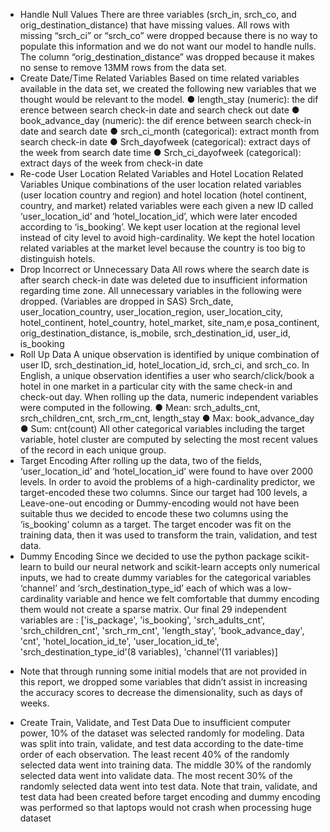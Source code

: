 - Handle Null Values
There are three variables (srch_in, srch_co, and orig_destination_distance) that have missing values. All rows with
missing “srch_ci” or “srch_co” were dropped because there is no way to populate this information and we do not
want our model to handle nulls. The column “orig_destination_distance” was dropped because it makes no sense to
remove 13MM rows from the data set.
- Create Date/Time Related Variables
Based on time related variables available in the data set, we created the following new variables that we thought
would be relevant to the model.
● length_stay (numeric): the dif erence between search check-in date and search check out date
● book_advance_day (numeric): the dif erence between search check-in date and search date
● srch_ci_month (categorical): extract month from search check-in date
● Srch_dayofweek (categorical): extract days of the week from search date time
● Srch_ci_dayofweek (categorical): extract days of the week from check-in date
- Re-code User Location Related Variables and Hotel Location Related Variables
Unique combinations of the user location related variables (user location country and region) and hotel location
(hotel continent, country, and market) related variables were each given a new ID called ‘user_location_id’ and
‘hotel_location_id’, which were later encoded according to ‘is_booking’. We kept user location at the regional level
instead of city level to avoid high-cardinality. We kept the hotel location related variables at the market level
because the country is too big to distinguish hotels.
- Drop Incorrect or Unnecessary Data
All rows where the search date is after search check-in date was deleted due to insufficient information regarding
time zone.
All unnecessary variables in the following were dropped. (Variables are dropped in SAS)
Srch_date, user_location_country, user_location_region, user_location_city, hotel_continent,
hotel_country, hotel_market, site_nam,e posa_continent, orig_destination_distance, is_mobile,
srch_destination_id, user_id, is_booking
- Roll Up Data
A unique observation is identified by unique combination of user ID, srch_destination_id, hotel_location_id,
srch_ci, and srch_co. In English, a unique observation identifies a user who search/click/book a hotel in one market
in a particular city with the same check-in and check-out day.
When rolling up the data, numeric independent variables were computed in the following.
● Mean: srch_adults_cnt, srch_children_cnt, srch_rm_cnt, length_stay
● Max: book_advance_day
● Sum: cnt(count)
All other categorical variables including the target variable, hotel cluster are computed by selecting the most recent
values of the record in each unique group.
- Target Encoding
After rolling up the data, two of the fields, ‘user_location_id’ and ‘hotel_location_id’ were found to have over 2000
levels. In order to avoid the problems of a high-cardinality predictor, we target-encoded these two columns. Since
our target had 100 levels, a Leave-one-out encoding or Dummy-encoding would not have been suitable thus we
decided to encode these two columns using the ‘is_booking’ column as a target. The target encoder was fit on the
training data, then it was used to transform the train, validation, and test data.
- Dummy Encoding
Since we decided to use the python package scikit-learn to build our neural network and scikit-learn accepts only
numerical inputs, we had to create dummy variables for the categorical variables ‘channel’ and
‘srch_destination_type_id’ each of which was a low-cardinality variable and hence we felt comfortable that dummy
encoding them would not create a sparse matrix.
Our final 29 independent variables are :
['is_package', 'is_booking', 'srch_adults_cnt', 'srch_children_cnt', 'srch_rm_cnt', 'length_stay', 'book_advance_day',
'cnt', 'hotel_location_id_te', 'user_location_id_te', 'srch_destination_type_id'(8 variables), 'channel’(11 variables)]
* Note that through running some initial models that are not provided in this report, we dropped some variables that
didn’t assist in increasing the accuracy scores to decrease the dimensionality, such as days of weeks.
- Create Train, Validate, and Test Data
Due to insufficient computer power, 10% of the dataset was selected randomly for modeling. Data was split into
train, validate, and test data according to the date-time order of each observation. The least recent 40% of the
randomly selected data went into training data. The middle 30% of the randomly selected data went into validate
data. The most recent 30% of the randomly selected data went into test data. Note that train, validate, and test data
had been created before target encoding and dummy encoding was performed so that laptops would not crash when
processing huge dataset
